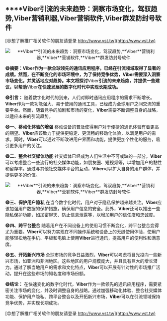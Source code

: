 ## ****Viber**引流的未来趋势：洞察市场变化，驾驭趋势,**Viber**营销利器,**Viber**营销软件,**Viber**群发防封号软件**

[😍想了解推广相关软件的朋友请登录 http://www.vst.tw](http://www.vst.tw)

 <center><img src="https://vst.tw/MP4/tuiguang/png/7.png" alt="**Viber**引流的未来趋势：洞察市场变化，驾驭趋势,**Viber**营销利器,**Viber**营销软件,**Viber**群发防封号软件"></center>

**😄摘要：**Viber**作为一款全球领先的通讯应用程序，已经在引流领域取得了显著的成绩。然而，在不断变化的市场环境中，为了保持竞争优势，**Viber**需要深入洞察市场变化，并灵活地应对趋势。本文将探讨**Viber**引流的未来趋势，并提供一些建议，以帮助**Viber**在快速发展的数字化时代中实现长期成功。**

**😄引言：**
随着数字化时代的到来，人们对即时通讯应用程序的需求不断增长。**Viber**作为一款功能强大、易于使用的通讯工具，已经成为全球用户之间交流的重要平台。然而，随着竞争的加剧和市场的变化，**Viber**需要不断调整自身的战略，以适应未来的引流趋势。

**😄一、移动化体验的增强**
移动设备的普及使得用户对于便捷的通讯体验有着更高的期望。**Viber**应该致力于提供更稳定、更流畅的移动化体验，以满足用户的需求。同时，**Viber**可以通过不断改进用户界面和功能，提供更加个性化的服务，吸引更多用户的关注。

**😄二、整合社交媒体功能**
社交媒体已经成为人们生活中不可或缺的一部分。**Viber**可以考虑整合一些流行的社交媒体功能，如朋友圈、短视频等，以增加用户的黏性和留存率。通过与其他社交媒体平台的互动，**Viber**可以扩大自身的用户群体，并提供更多的价值。

 <center><img src="https://vst.tw/MP4/tuiguang/png/0.png" alt="**Viber**引流的未来趋势：洞察市场变化，驾驭趋势,**Viber**营销利器,**Viber**营销软件,**Viber**群发防封号软件"></center>

**😄三、保护用户隐私**
在当今数字化时代，用户对于隐私保护越来越关注。**Viber**应该加强用户数据的保护措施，确保用户信息的安全。此外，**Viber**还可以推出一些隐私保护功能，如加密聊天、防止信息泄露等，以增加用户的信任度和忠诚度。

**😄四、跨平台整合**
随着用户在不同设备上的使用习惯不断变化，跨平台整合变得尤为重要。**Viber**可以努力实现在不同操作系统和设备上的无缝使用体验，使用户能够轻松地在手机、平板和电脑上使用**Viber**进行通讯，提高用户的便利性和满意度。

**😄五、开拓新兴市场**
全球市场的竞争日益激烈，**Viber**可以考虑将目光投向一些新兴市场，如亚洲和非洲地区。这些地区的用户规模庞大，并且具有巨大的增长潜力。通过了解当地用户的需求和文化特点，**Viber**可以开展有针对性的市场推广活动，提升在这些市场的知名度和市场份额。

**😄结论：**
在快速变化的数字化时代，**Viber**作为一款领先的通讯应用程序，需要紧密关注市场的变化，并及时调整自身的战略。通过加强移动化体验、整合社交媒体功能、保护用户隐私、跨平台整合以及开拓新兴市场，**Viber**可以在引流领域保持竞争优势，并实现长期成功。

[😍想了解推广相关软件的朋友请登录 http://www.vst.tw](http://www.vst.tw)



